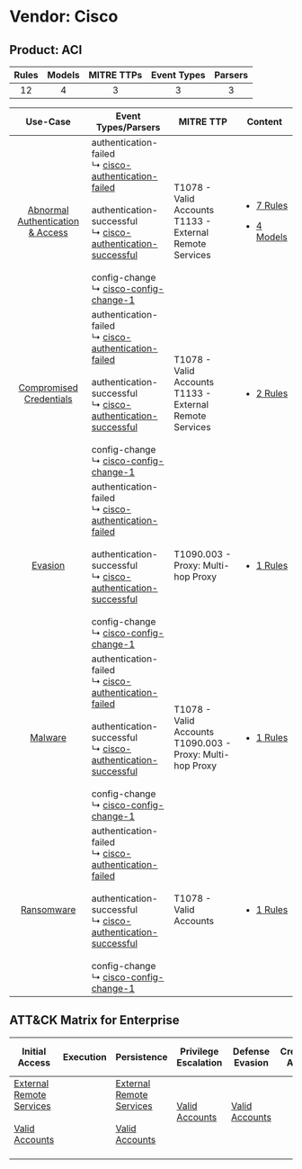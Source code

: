 Vendor: Cisco
=============
Product: ACI
------------
| Rules | Models | MITRE TTPs | Event Types | Parsers |
|:-----:|:------:|:----------:|:-----------:|:-------:|
|  12   |   4    |     3      |      3      |    3    |

|                                           Use-Case                                           | Event Types/Parsers                                                                                                                                                                                                                                                                                                                                          | MITRE TTP                                                        | Content                                                                                                               |
|:--------------------------------------------------------------------------------------------:| ------------------------------------------------------------------------------------------------------------------------------------------------------------------------------------------------------------------------------------------------------------------------------------------------------------------------------------------------------------ | ---------------------------------------------------------------- | --------------------------------------------------------------------------------------------------------------------- |
| [Abnormal Authentication & Access](../../../UseCases/uc_abnormal_authentication_&_access.md) |  authentication-failed<br> ↳ [cisco-authentication-failed](Parsers/parserContent_cisco-authentication-failed.md)<br><br> authentication-successful<br> ↳ [cisco-authentication-successful](Parsers/parserContent_cisco-authentication-successful.md)<br><br> config-change<br> ↳ [cisco-config-change-1](Parsers/parserContent_cisco-config-change-1.md)<br> | T1078 - Valid Accounts<br>T1133 - External Remote Services<br>   | [<ul><li>7 Rules</li></ul><ul><li>4 Models</li></ul>](Rules_Models/r_m_cisco_aci_Abnormal_Authentication_&_Access.md) |
|          [Compromised Credentials](../../../UseCases/uc_compromised_credentials.md)          |  authentication-failed<br> ↳ [cisco-authentication-failed](Parsers/parserContent_cisco-authentication-failed.md)<br><br> authentication-successful<br> ↳ [cisco-authentication-successful](Parsers/parserContent_cisco-authentication-successful.md)<br><br> config-change<br> ↳ [cisco-config-change-1](Parsers/parserContent_cisco-config-change-1.md)<br> | T1078 - Valid Accounts<br>T1133 - External Remote Services<br>   | [<ul><li>2 Rules</li></ul>](Rules_Models/r_m_cisco_aci_Compromised_Credentials.md)                                    |
|                          [Evasion](../../../UseCases/uc_evasion.md)                          |  authentication-failed<br> ↳ [cisco-authentication-failed](Parsers/parserContent_cisco-authentication-failed.md)<br><br> authentication-successful<br> ↳ [cisco-authentication-successful](Parsers/parserContent_cisco-authentication-successful.md)<br><br> config-change<br> ↳ [cisco-config-change-1](Parsers/parserContent_cisco-config-change-1.md)<br> | T1090.003 - Proxy: Multi-hop Proxy<br>                           | [<ul><li>1 Rules</li></ul>](Rules_Models/r_m_cisco_aci_Evasion.md)                                                    |
|                          [Malware](../../../UseCases/uc_malware.md)                          |  authentication-failed<br> ↳ [cisco-authentication-failed](Parsers/parserContent_cisco-authentication-failed.md)<br><br> authentication-successful<br> ↳ [cisco-authentication-successful](Parsers/parserContent_cisco-authentication-successful.md)<br><br> config-change<br> ↳ [cisco-config-change-1](Parsers/parserContent_cisco-config-change-1.md)<br> | T1078 - Valid Accounts<br>T1090.003 - Proxy: Multi-hop Proxy<br> | [<ul><li>1 Rules</li></ul>](Rules_Models/r_m_cisco_aci_Malware.md)                                                    |
|                       [Ransomware](../../../UseCases/uc_ransomware.md)                       |  authentication-failed<br> ↳ [cisco-authentication-failed](Parsers/parserContent_cisco-authentication-failed.md)<br><br> authentication-successful<br> ↳ [cisco-authentication-successful](Parsers/parserContent_cisco-authentication-successful.md)<br><br> config-change<br> ↳ [cisco-config-change-1](Parsers/parserContent_cisco-config-change-1.md)<br> | T1078 - Valid Accounts<br>                                       | [<ul><li>1 Rules</li></ul>](Rules_Models/r_m_cisco_aci_Ransomware.md)                                                 |

ATT&CK Matrix for Enterprise
----------------------------
| Initial Access                                                                                                                                   | Execution | Persistence                                                                                                                                      | Privilege Escalation                                                | Defense Evasion                                                     | Credential Access | Discovery | Lateral Movement | Collection | Command and Control                                                                                                                       | Exfiltration | Impact |
| ------------------------------------------------------------------------------------------------------------------------------------------------ | --------- | ------------------------------------------------------------------------------------------------------------------------------------------------ | ------------------------------------------------------------------- | ------------------------------------------------------------------- | ----------------- | --------- | ---------------- | ---------- | ----------------------------------------------------------------------------------------------------------------------------------------- | ------------ | ------ |
| [External Remote Services](https://attack.mitre.org/techniques/T1133)<br><br>[Valid Accounts](https://attack.mitre.org/techniques/T1078)<br><br> |           | [External Remote Services](https://attack.mitre.org/techniques/T1133)<br><br>[Valid Accounts](https://attack.mitre.org/techniques/T1078)<br><br> | [Valid Accounts](https://attack.mitre.org/techniques/T1078)<br><br> | [Valid Accounts](https://attack.mitre.org/techniques/T1078)<br><br> |                   |           |                  |            | [Proxy: Multi-hop Proxy](https://attack.mitre.org/techniques/T1090/003)<br><br>[Proxy](https://attack.mitre.org/techniques/T1090)<br><br> |              |        |